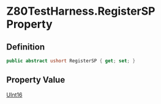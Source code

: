 # Z80TestHarness.RegisterSP Property
## Definition

```c#
public abstract ushort RegisterSP { get; set; }
```

## Property Value

[UInt16](https://learn.microsoft.com/en-gb/dotnet/api/System.UInt16)
